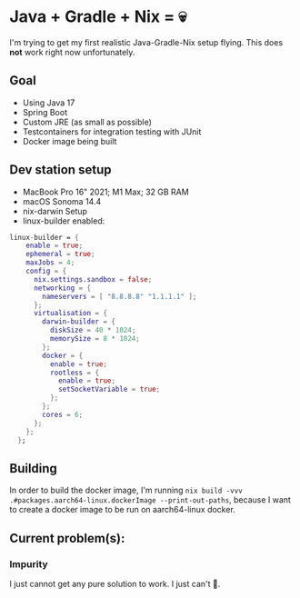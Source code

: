 # Java + Gradle + Nix = 💀
I'm trying to get my first realistic Java-Gradle-Nix setup flying.
This does **not** work right now unfortunately. 

## Goal
- Using Java 17
- Spring Boot
- Custom JRE (as small as possible)
- Testcontainers for integration testing with JUnit
- Docker image being built

## Dev station setup
- MacBook Pro 16" 2021; M1 Max; 32 GB RAM
- macOS Sonoma 14.4
- nix-darwin Setup
- linux-builder enabled:
```nix
linux-builder = {
    enable = true;
    ephemeral = true;
    maxJobs = 4;
    config = {
      nix.settings.sandbox = false;
      networking = {
        nameservers = [ "8.8.8.8" "1.1.1.1" ];
      };
      virtualisation = {
        darwin-builder = {
          diskSize = 40 * 1024;
          memorySize = 8 * 1024;
        };
        docker = {
          enable = true;
          rootless = {
            enable = true;
            setSocketVariable = true;
          };
        };
        cores = 6;
      };
    };
  };
```

## Building
In order to build the docker image, I'm running `nix build -vvv .#packages.aarch64-linux.dockerImage --print-out-paths`, because I want to create a docker image to be run on aarch64-linux docker.

## Current problem(s):
### Impurity
I just cannot get any pure solution to work. I just can't 🫠.
